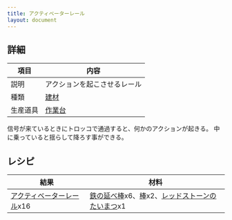```yaml
---
title: アクティベーターレール
layout: document
---
```

## 詳細

|項目|内容|
|---|---|
|説明|アクションを起こさせるレール|
|種類|[建材](建材)|
|生産道具|[作業台](作業台)|

信号が来ているときにトロッコで通過すると、何かのアクションが起きる。
中に乗っていると揺らして降ろす事ができる。

## レシピ

|結果|材料|
|---|---|
|[アクティベーターレール](アクティベーターレール)x16|[鉄の延べ棒](鉄の延べ棒)x6、[棒](棒)x2、[レッドストーンのたいまつ](レッドストーンのたいまつ)x1|

